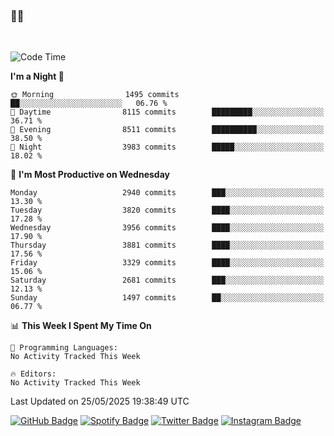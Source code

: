 ### 🤙🍺

<!-- <a href="https://github-readme-stats.vercel.app/api?username=hzak2xx&count_private=true&show_icons=true&theme=dracula">
  <img align="center" src="https://github-readme-stats.vercel.app/api?username=hzak2xx&count_private=true&show_icons=true&theme=dracula" />
</a>
</br> -->
</br>

<!--START_SECTION:waka-->
![Code Time](http://img.shields.io/badge/Code%20Time-4%2C209%20hrs%2040%20mins-blue)

**I'm a Night 🦉** 

```text
🌞 Morning                1495 commits        ██░░░░░░░░░░░░░░░░░░░░░░░   06.76 % 
🌆 Daytime                8115 commits        █████████░░░░░░░░░░░░░░░░   36.71 % 
🌃 Evening                8511 commits        ██████████░░░░░░░░░░░░░░░   38.50 % 
🌙 Night                  3983 commits        █████░░░░░░░░░░░░░░░░░░░░   18.02 % 
```
📅 **I'm Most Productive on Wednesday** 

```text
Monday                   2940 commits        ███░░░░░░░░░░░░░░░░░░░░░░   13.30 % 
Tuesday                  3820 commits        ████░░░░░░░░░░░░░░░░░░░░░   17.28 % 
Wednesday                3956 commits        ████░░░░░░░░░░░░░░░░░░░░░   17.90 % 
Thursday                 3881 commits        ████░░░░░░░░░░░░░░░░░░░░░   17.56 % 
Friday                   3329 commits        ████░░░░░░░░░░░░░░░░░░░░░   15.06 % 
Saturday                 2681 commits        ███░░░░░░░░░░░░░░░░░░░░░░   12.13 % 
Sunday                   1497 commits        ██░░░░░░░░░░░░░░░░░░░░░░░   06.77 % 
```


📊 **This Week I Spent My Time On** 

```text
💬 Programming Languages: 
No Activity Tracked This Week

🔥 Editors: 
No Activity Tracked This Week
```


 Last Updated on 25/05/2025 19:38:49 UTC
<!--END_SECTION:waka-->

[![GitHub Badge](https://img.shields.io/badge/GitHub-100000?style=for-the-badge&logo=github&logoColor=white)](https://github.com/hzak2xx)
[![Spotify Badge](https://img.shields.io/badge/Spotify-1ED760?&style=for-the-badge&logo=spotify&logoColor=white)](https://open.spotify.com/user/uf90s6sbbh75a1mt44clkhkvf)
[![Twitter Badge](https://img.shields.io/badge/Twitter-1DA1F2?style=for-the-badge&logo=twitter&logoColor=white)](https://twitter.com/hzak2xx)
[![Instagram Badge](https://img.shields.io/badge/Instagram-E4405F?style=for-the-badge&logo=instagram&logoColor=white)](https://www.instagram.com/hzak2xx/)
